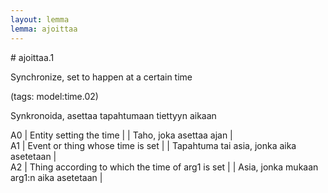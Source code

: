 ```yaml
---
layout: lemma
lemma: ajoittaa
---
```


<div class="sense">
# <span class="sensename">ajoittaa.1</span>

<span class="description">Synchronize, set to happen at a certain time</span>

(tags: model:time.02)

<span class="description">Synkronoida, asettaa tapahtumaan tiettyyn aikaan</span>

A0 | Entity setting the time |   | Taho, joka asettaa ajan |  
A1 | Event or thing whose time is set |   | Tapahtuma tai asia, jonka aika asetetaan |  
A2 | Thing according to which the time of arg1 is set |   | Asia, jonka mukaan arg1:n aika asetetaan |  

</div>

